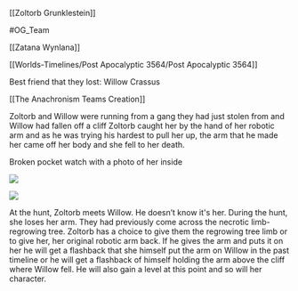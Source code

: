 [[Zoltorb Grunklestein]]

#OG_Team

[[Zatana Wynlana]]

[[Worlds-Timelines/Post Apocalyptic 3564/Post Apocalyptic 3564]]

Best friend that they lost: Willow Crassus

[[The Anachronism Teams Creation]]

Zoltorb and Willow were running from a gang they had just stolen from and Willow had fallen off a cliff Zoltorb caught her by the hand of her robotic arm and as he was trying his hardest to pull her up, the arm that he made her came off her body and she fell to her death.



Broken pocket watch with a photo of her inside

![](https://cdn.discordapp.com/attachments/1040841635304574996/1044460388554657853/download20221101225215.png)


![](https://cdn.discordapp.com/attachments/1040841635304574996/1045561923556626482/Zatana_Crassus_screenshot.png)

At the hunt, Zoltorb meets Willow. He doesn’t know it's her. During the hunt, she loses her arm. They had previously come across the necrotic limb-regrowing tree. Zoltorb has a choice to give them the regrowing tree limb or to give her, her original robotic arm back. If he gives the arm and puts it on her he will get a flashback that she himself put the arm on Willow in the past timeline or he will get a flashback of himself holding the arm above the cliff where Willow fell. He will also gain a level at this point and so will her character.
